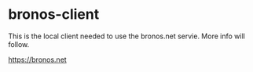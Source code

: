 # bronos-client

This is the local client needed to use the bronos.net servie. More info will follow.

https://bronos.net